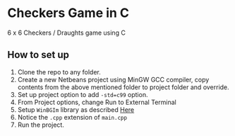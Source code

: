 Checkers Game in C
==================

6 x 6 Checkers / Draughts game using C


How to set up
-------------

1. Clone the repo to any folder.
2. Create a new Netbeans project using MinGW GCC compiler, copy contents from the above mentioned folder to project folder and override.
3. Set up project option to add `-std=c99` option.
4. From Project options, change Run to External Terminal
5. Setup `WinBGIm` library as described [Here](http://rushabhthathi.wordpress.com/2011/01/22/getting-graphics-h-to-work-on-mingw32-gnu-c-compiler/)
6. Notice the `.cpp` extension of `main.cpp`
7. Run the project.
